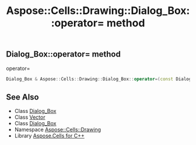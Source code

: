 ﻿---
title: Aspose::Cells::Drawing::Dialog_Box::operator= method
linktitle: operator=
second_title: Aspose.Cells for C++ API Reference
description: 'Aspose::Cells::Drawing::Dialog_Box::operator= method. operator= in C++.'
type: docs
weight: 300
url: /cpp/aspose.cells.drawing/dialog_box/operator_asm/
---
## Dialog_Box::operator= method


operator=

```cpp
Dialog_Box & Aspose::Cells::Drawing::Dialog_Box::operator=(const Dialog_Box &src)
```

## See Also

* Class [Dialog_Box](../)
* Class [Vector](../../../aspose.cells/vector/)
* Class [Dialog_Box](../)
* Namespace [Aspose::Cells::Drawing](../../)
* Library [Aspose.Cells for C++](../../../)
